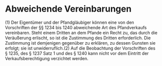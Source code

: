 # Abweichende Vereinbarungen

(1) Der Eigentümer und der Pfandgläubiger können eine von den Vorschriften der §§ 1234 bis 1240 abweichende Art des Pfandverkaufs vereinbaren. Steht einem Dritten an dem Pfande ein Recht zu, das durch die Veräußerung erlischt, so ist die Zustimmung des Dritten erforderlich. Die Zustimmung ist demjenigen gegenüber zu erklären, zu dessen Gunsten sie erfolgt; sie ist unwiderruflich.(2) Auf die Beobachtung der Vorschriften des § 1235, des § 1237 Satz 1 und des § 1240 kann nicht vor dem Eintritt der Verkaufsberechtigung verzichtet werden. 

